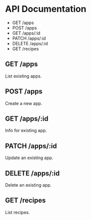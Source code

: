# API Documentation
* GET /apps
* POST /apps
* GET /apps/:id
* PATCH /apps/:id
* DELETE /apps/:id
* GET /recipes

## GET /apps
List existing apps.

## POST /apps
Create a new app.

## GET /apps/:id
Info for existing app.

## PATCH /apps/:id
Update an existing app.

## DELETE /apps/:id
Delete an existing app.

## GET /recipes
List recipes.


